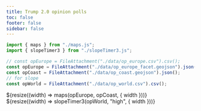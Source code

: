 ```yaml
---
title: Trump 2.0 opinion polls
toc: false
footer: false
sidebar: false
---
```


```js
import { maps } from "./maps.js";
import { slopeTimer3 } from "./slopeTimer3.js";
```

```js
// const opEurope = FileAttachment("./data/op_europe.csv").csv();
const opEurope = FileAttachment("./data/op_europe_facet.geojson").json();
const opCoast = FileAttachment("./data/op_coast.geojson").json();
// for slope
const opWorld = FileAttachment("./data/op_world.csv").csv();
```

<div class="grid grid-cols-3">
    <div class="grid-colspan-2">
        ${resize((width) => maps(opEurope, opCoast, { width }))}
    </div>
    <div class="...">
        ${resize((width) => slopeTimer3(opWorld, "high", { width }))}
    </div>
</div>
